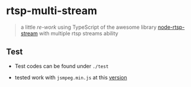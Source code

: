 # rtsp-multi-stream

> a little *re-work* using TypeScript of the awesome library [node-rtsp-stream](https://github.com/kyriesent/node-rtsp-stream) with multiple rtsp streams ability

## Test

* Test codes can be found under `./test`

* tested work with `jsmpeg.min.js` at this [version](https://github.com/phoboslab/jsmpeg/blob/c5fabf047f1161bcec51bca68ca7c32d377753d8/jsmpeg.min.js)
